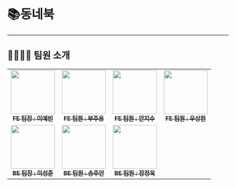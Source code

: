 
# 📚동네북

---

## 👨‍👩‍👧‍👦 팀원 소개
<!-- ALL-CONTRIBUTORS-LIST:START - Do not remove or modify this section -->
<!-- prettier-ignore-start -->
<!-- markdownlint-disable -->
<table>
  <tbody>
    <tr>
      <td align="center"><a href="https://github.com/2pandi"><img src="https://velog.velcdn.com/images/fejigu/post/0c91d5e0-cd8f-4648-bf47-aaae52a94411/image.jpeg" width="100px;" alt=""/><br /><sub><b>FE 팀장 : 이예빈</b></sub></a><br /></td>
      <td align="center"><a href="https://github.com/jooyong-boo"><img src="https://velog.velcdn.com/images/fejigu/post/c83405c8-05b9-4921-942f-d5bdf46d87b6/image.png" width="100px;" alt=""/><br /><sub><b>FE 팀원 : 부주용</b></sub></a><br /></td>
      <td align="center"><a href="https://github.com/anjigu"><img src="https://velog.velcdn.com/images/fejigu/post/bcb881ec-bbf1-43d0-a037-91f8e124ec58/image.JPG" width="100px;" alt=""/><br /><sub><b>FE 팀원 : 안지수</b></sub></a><br /></td>
      <td align="center"><a href="https://github.com/Withlaw"><img src="https://velog.velcdn.com/images/fejigu/post/b26f9be5-4a32-49ea-8835-394b2b0eae1c/image.jpeg" width="100px;" alt=""/><br /><sub><b>FE 팀원 : 우상헌</b></sub></a><br /></td>
     <tr/>
      <td align="center"><a href="https://github.com/thwn40"><img src="https://velog.velcdn.com/images/fejigu/post/5c649ae9-64ff-43bb-87ce-4fd5ce6d7021/image.jpeg" width="100px;" alt=""/><br /><sub><b>BE 팀장 : 이성준</b></sub></a><br /></td>
      <td align="center"><a href="https://github.com/SJUANS"><img src="https://velog.velcdn.com/images/fejigu/post/e6f23d90-7330-4d35-85ac-ebc9933c31e3/image.jpeg" width="100px;" alt=""/><br /><sub><b>BE 팀원 : 송주안</b></sub></a><br /></td>
      <td align="center"><a href="https://github.com/jujang"><img src="https://velog.velcdn.com/images/fejigu/post/9076c8bb-1904-451b-96ce-09c8bc5f420f/image.jpeg" width="100px;" alt=""/><br /><sub><b>BE 팀원 : 장정욱</b></sub></a><br /></td>
    </tr>
  </tbody>
</table>
<br />
<br />
<br />
